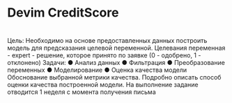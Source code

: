 # Devim CreditScore<h1>
Цель: Необходимо на основе предоставленных данных построить модель для предсказания целевой переменной.
Целевания переменная - expert - решение, которое принято по заявке (0 - одобрено, 1 - отклонено)
Задачи:
● Анализ данных
● Фильтрация
● Преобразование переменных
● Моделирование
● Оценка качества модели
Обоснование выбранной метрики качества. Подробно описать способ оценки качества
построенной модели.
На выполнение задание отводится 1 неделя с момента получения письма
